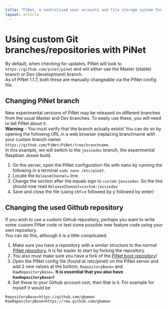 ```yaml
---
title: "PiNet, a centralised user accounts and file storage system for a Raspberry Pi classroom."
layout: article
---
```

# Using custom Git branches/repositories with PiNet   
By default, when checking for updates, PiNet will look to ```https://github.com/pinet/pinet``` and will either use the Master (stable) branch or Dev (development) branch.   
As of PiNet 1.1.7, both these are manually changeable via the PiNet config file.    

## Changing PiNet branch    
New experimental versions of PiNet may be released on different branches from the usual Master and Dev branches. To easily use these, you will need to tell PiNet about it.   
**Warning** - You must verify that the branch actually exists! You can do so by opening the following URL in a web browser (replacing branchname with your custom branch name) ```https://github.com/PiNet/PiNet/tree/branchname```.   
In this example, we will switch to the ```jessiedev``` branch, the experimental Raspbian Jessie build.   
1. On the server, open the PiNet configuration file with nano by running the following in a terminal ```sudo nano /etc/pinet```.    
2. Locate the ```ReleaseChannel=``` line.   
3. Change the section after the equals sign to ```custom:jessiedev```. So the line should now read ```ReleaseChannel=custom:jessiedev```
4. Save and close the file (using ctrl+x followed by y followed by enter)    

## Changing the used Github repository   
If you wish to use a custom Github repository, perhaps you want to write some custom PiNet code or test some possible new feature code using your own repository.   
You can do this, although it is a little complicated.
1. Make sure you have a repository with a similar structure to the normal [PiNet repository](https://github.com/pinet/pinet). It is far easier to start by forking the repository.   
2. You also must make sure you have a fork of the [PiNet boot repository](https://github.com/PiNet/PiNet-Boot)!
3. Open the PiNet config file (found at /etc/pinet) on the PiNet server and add 2 new values at the bottom, ```RepositoryBase=``` and ```RawRepositoryBase=```. **It is essential that you also have ```RawRepositoryBase=```!**     
4. Set these to your Github account root, then that is it. For example for myself it would be
```
RepositoryBase=https://github.com/gbaman
RawRepositoryBase=https://raw.github.com/gbaman
```
